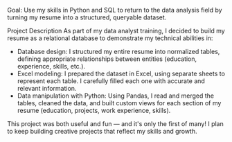 Goal: Use my skills in Python and SQL to return to the data analysis field by turning my resume into a structured, queryable dataset.

Project Description
As part of my data analyst training, I decided to build my resume as a relational database to demonstrate my technical abilities in:
- Database design: I structured my entire resume into normalized tables, defining appropriate relationships between entities (education, experience, skills, etc.).
- Excel modeling: I prepared the dataset in Excel, using separate sheets to represent each table. I carefully filled each one with accurate and relevant information.
- Data manipulation with Python: Using Pandas, I read and merged the tables, cleaned the data, and built custom views for each section of my resume (education, projects, work experience, skills).

This project was both useful and fun — and it's only the first of many! I plan to keep building creative projects that reflect my skills and growth.
